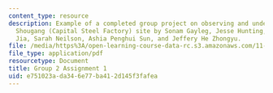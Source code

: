 ```yaml
---
content_type: resource
description: Example of a completed group project on observing and understanding the
  Shougang (Capital Steel Factory) site by Sonam Gayleg, Jesse Hunting, Judy Zheng
  Jia, Sarah Neilson, Ashia Penghui Sun, and Jeffery He Zhongyu.
file: /media/https%3A/open-learning-course-data-rc.s3.amazonaws.com/11-307-beijing-urban-design-studio-summer-2008/e751023ada346e77ba412d145f3fafea_group2_assn1.pdf
file_type: application/pdf
resourcetype: Document
title: Group 2 Assignment 1
uid: e751023a-da34-6e77-ba41-2d145f3fafea
---
```

